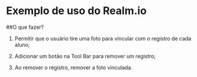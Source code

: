 # Exemplo de uso do Realm.io

##O que fazer?
1) Permitir que o usuário tire uma foto para vincular com o registro de cada aluno;

2) Adicionar um botão na Tool Bar para remover um registro;

3) Ao remover o registro, remover a foto vinculada.
